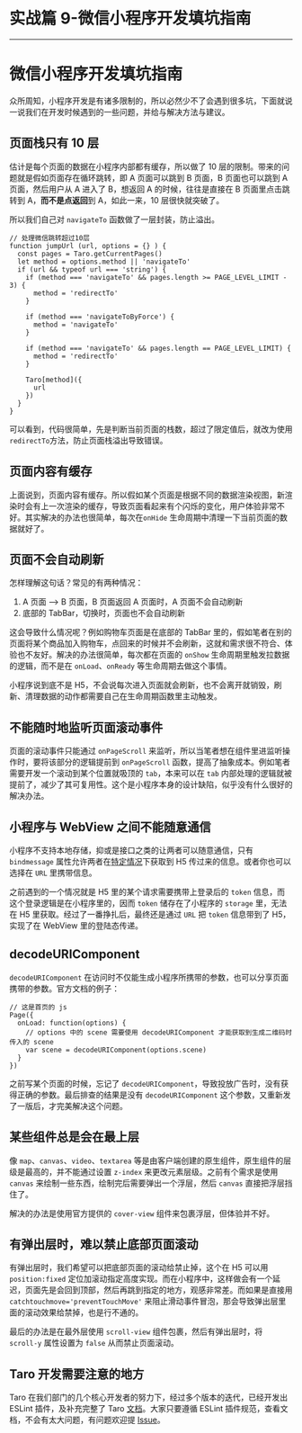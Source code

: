 
# 实战篇 9-微信小程序开发填坑指南
---

# 微信小程序开发填坑指南

众所周知，小程序开发是有诸多限制的，所以必然少不了会遇到很多坑，下面就说一说我们在开发时候遇到的一些问题，并给与解决方法与建议。

## 页面栈只有 10 层

估计是每个页面的数据在小程序内部都有缓存，所以做了 10 层的限制。带来的问题就是假如页面存在循环跳转，即 A 页面可以跳到 B 页面，B 页面也可以跳到 A 页面，然后用户从 A 进入了 B，想返回 A 的时候，往往是直接在 B 页面里点击跳转到 A，**而不是点返回**到 A，如此一来，10 层很快就突破了。

所以我们自己对 `navigateTo` 函数做了一层封装，防止溢出。

```
// 处理微信跳转超过10层
function jumpUrl (url, options = {} ) {
  const pages = Taro.getCurrentPages()
  let method = options.method || 'navigateTo'
  if (url && typeof url === 'string') {
    if (method === 'navigateTo' && pages.length >= PAGE_LEVEL_LIMIT - 3) {
      method = 'redirectTo'
    }

    if (method === 'navigateToByForce') {
      method = 'navigateTo'
    }

    if (method === 'navigateTo' && pages.length == PAGE_LEVEL_LIMIT) {
      method = 'redirectTo'
    }

    Taro[method]({
      url
    })
  }
}
```

可以看到，代码很简单，先是判断当前页面的栈数，超过了限定值后，就改为使用`redirectTo`方法，防止页面栈溢出导致错误。

## 页面内容有缓存

上面说到，页面内容有缓存。所以假如某个页面是根据不同的数据渲染视图，新渲染时会有上一次渲染的缓存，导致页面看起来有个闪烁的变化，用户体验非常不好。其实解决的办法也很简单，每次在`onHide` 生命周期中清理一下当前页面的数据就好了。

## 页面不会自动刷新

怎样理解这句话？常见的有两种情况：

1.  A 页面 —> B 页面，B 页面返回 A 页面时，A 页面不会自动刷新
2.  底部的 TabBar，切换时，页面也不会自动刷新

这会导致什么情况呢？例如购物车页面是在底部的 TabBar 里的，假如笔者在别的页面将某个商品加入购物车，点回来的时候并不会刷新，这就和需求很不符合、体验也不友好。解决的办法很简单，每次都在页面的 `onShow` 生命周期里触发拉数据的逻辑，而不是在 `onLoad`、`onReady` 等生命周期去做这个事情。

小程序说到底不是 H5，不会说每次进入页面就会刷新，也不会离开就销毁，刷新、清理数据的动作都需要自己在生命周期函数里主动触发。

## 不能随时地监听页面滚动事件

页面的滚动事件只能通过 `onPageScroll` 来监听，所以当笔者想在组件里进监听操作时，要将该部分的逻辑提前到 `onPageScroll` 函数，提高了抽象成本。例如笔者需要开发一个滚动到某个位置就吸顶的 `tab`，本来可以在 `tab` 内部处理的逻辑就被提前了，减少了其可复用性。这个是小程序本身的设计缺陷，似乎没有什么很好的解决办法。

## 小程序与 WebView 之间不能随意通信

小程序不支持本地存储，抑或是接口之类的让两者可以随意通信，只有 `bindmessage` 属性允许两者在[特定情况](https://developers.weixin.qq.com/miniprogram/dev/component/web-view.html)下获取到 H5 传过来的信息。或者你也可以选择在 `URL` 里携带信息。

之前遇到的一个情况就是 H5 里的某个请求需要携带上登录后的 `token` 信息，而这个登录逻辑是在小程序里的，因而 `token` 储存在了小程序的 `storage` 里，无法在 H5 里获取。经过了一番挣扎后，最终还是通过 `URL` 把 `token` 信息带到了 H5，实现了在 WebView 里的登陆态传递。

## decodeURIComponent

`decodeURIComponent` 在访问时不仅能生成小程序所携带的参数，也可以分享页面携带的参数。官方文档的例子：

```
// 这是首页的 js
Page({
  onLoad: function(options) {
    // options 中的 scene 需要使用 decodeURIComponent 才能获取到生成二维码时传入的 scene
    var scene = decodeURIComponent(options.scene)
  }
})
```

之前写某个页面的时候，忘记了 `decodeURIComponent`，导致投放广告时，没有获得正确的参数。最后排查的结果是没有 `decodeURIComponent` 这个参数，又重新发了一版后，才完美解决这个问题。

## 某些组件总是会在最上层

像 `map`、`canvas`、`video`、`textarea` 等是由客户端创建的原生组件，原生组件的层级是最高的，并不能通过设置 `z-index` 来更改元素层级。之前有个需求是使用 `canvas` 来绘制一些东西，绘制完后需要弹出一个浮层，然后 `canvas` 直接把浮层挡住了。

解决的办法是使用官方提供的 `cover-view` 组件来包裹浮层，但体验并不好。

## 有弹出层时，难以禁止底部页面滚动

有弹出层时，我们希望可以把底部页面的滚动给禁止掉，这个在 H5 可以用 `position:fixed` 定位加滚动指定高度实现。而在小程序中，这样做会有一个延迟，页面先是会回到顶部，然后再跳到指定的地方，观感非常差。而如果是直接用 `catchtouchmove='preventTouchMove'` 来阻止滑动事件冒泡，那会导致弹出层里面的滚动效果给禁掉，也是行不通的。

最后的办法是在最外层使用 `scroll-view` 组件包裹，然后有弹出层时，将 `scroll-y` 属性设置为 `false` 从而禁止页面滚动。

## Taro 开发需要注意的地方

Taro 在我们部门的几个核心开发者的努力下，经过多个版本的迭代，已经开发出 ESLint 插件，及补充完整了 Taro [文档](https://nervjs.github.io/taro/)。大家只要遵循 ESLint 插件规范，查看文档，不会有太大问题，有问题欢迎提 [Issue](https://github.com/NervJS/taro/issues)。
    